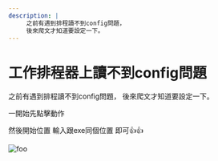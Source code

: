 ```yaml
---
description: |
     之前有遇到排程讀不到config問題，
     後來爬文才知道要設定一下。
---
```


# 工作排程器上讀不到config問題

之前有遇到排程讀不到config問題，
後來爬文才知道要設定一下。

一開始先點擊動作

然後開始位置 輸入跟exe同個位置 即可👍👍

<img :src="$withBase('/WorkConfig.png')" alt="foo"> 
